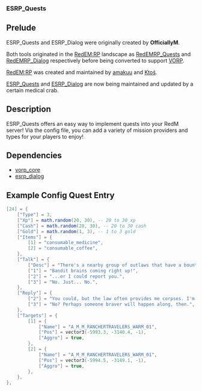 ### ESRP_Quests
## Prelude
ESRP_Quests and ESRP_Dialog were originally created by **OfficiallyM**.

Both tools originated in the [RedEM:RP](https://github.com/RedEM-RP) landscape as [RedEMRP_Quests](https://github.com/RedEM-RP/redemrp_quests) and [RedEMRP_Dialog](https://github.com/RedEM-RP/redemrp_dialog) respectively before being converted to support [VORP](https://github.com/VORPCORE/VORP-Core).  

[RedEM:RP](https://github.com/RedEM-RP) was created and maintained by [amakuu](https://github.com/amakuu/) and [Ktoś](https://github.com/Ktos93/).

[ESRP_Quests](https://github.com/bythewood/esrp_quests) and [ESRP_Dialog](https://github.com/bythewood/esrp_dialog) are now being maintained and updated by a certain medical crab.  
## Description
ESRP_Quests offers an easy way to implement quests into your RedM server! Via the config file, you can add a variety of mission providers and types for your players to enjoy!
## Dependencies
- [vorp_core](https://github.com/VORPCORE/vorp-core-lua)
- [esrp_dialog](https://github.com/bythewood/esrp_dialog)
## Example Config Quest Entry
```lua
[24] = {
	["Type"] = 3,
	["Xp"] = math.random(20, 30), -- 20 to 30 xp
	["Cash"] = math.random(20, 30), -- 20 to 30 cash
	["Gold"] = math.random(1, 3), -- 1 to 3 gold
	["Items"] = {
		[1] = "consumable_medicine",
		[2] = "consumable_coffee",
	},
	["Talk"] = {
		["Desc"] = "There's a nearby group of outlaws that have a bounty on their heads. I could use those heads for my experiment... I'll pay you double what the state is paying if you bring them to me, dead or alive.",
		["1"] = "Bandit brains coming right up!",
		["2"] = "...or I could report you.",
		["3"] = "No. Just... No.",
	},
	["Reply"] = {
		["2"] = "You could, but the law often provides me corpses. I'm just helping the system.",
		["3"] = "No? Perhaps someone braver will happen along, then.",
	},
	["Targets"] = {
		[1] = {
			["Name"] = "A_M_M_RANCHERTRAVELERS_WARM_01",
			["Pos"] = vector3(-5993.3, -3140.4, -1),
			["Aggro"] = true,
		},
		[2] = {
			["Name"] = "A_M_M_RANCHERTRAVELERS_WARM_01",
			["Pos"] = vector3(-5994.5, -3149.1, -1),
			["Aggro"] = true,
		},
	},
},
```

